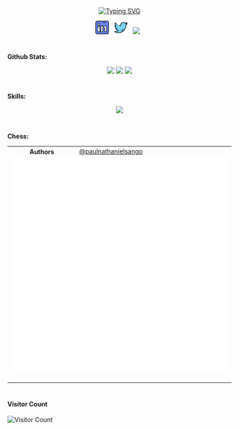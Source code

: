 
<p align="center">
  <!-- Typing SVG by DenverCoder1 - https://github.com/DenverCoder1/readme-typing-svg -->
  <a href="https://git.io/typing-svg"><img src="https://readme-typing-svg.demolab.com?font=Fira+Code&size=18&pause=1000&color=0E3141&width=435&lines=Paul+Nathaniel+Sango+-+Software+Engineer" alt="Typing SVG" /></a>
</p>

<div align='center'>
  <p align='center'>
    <a href="https://www.linkedin.com/in/paul-nathaniel-s-a4523b157"><img height="30" src="https://raw.githubusercontent.com/8bithemant/8bithemant/master/linkedin.png?raw=true"></a>&nbsp;&nbsp;
    <a href="https://twitter.com/itspncs"><img height="30" src="https://raw.githubusercontent.com/8bithemant/8bithemant/master/twitter.png?raw=true"></a>&nbsp;&nbsp;
    <a href="mailto:paulnathanielsango@gmail.com"><img height="30" src="https://th.bing.com/th/id/OIP.9sT4UWsRfFiy6vPydv3_-QHaHO?pid=ImgDet&rs=1"></a>&nbsp;&nbsp;
  </p>
</div>


#
**Github Stats:**
<div align="center">
 
 ![](http://github-profile-summary-cards.vercel.app/api/cards/profile-details?username=paulnathanielsango&theme=zenburn)
 ![](http://github-profile-summary-cards.vercel.app/api/cards/stats?username=paulnathanielsango&theme=zenburn)
 ![](http://github-profile-summary-cards.vercel.app/api/cards/productive-time?username=paulnathanielsango&theme=zenburn&utcOffset=8)
 
</div>

#
**Skills:**
<p align="center">
  <a href="https://skillicons.dev">
    <img src="https://skillicons.dev/icons?i=react,redux,nextjs,ts,js,vite,jenkins,figma,jquery,materialui,tailwind,css,sass,styledcomponents,figma" />
  </a>
</p>

#
**Chess:**
<table>
<tr><th>Authors</th><td><a href="https://github.com/paulnathanielsango">@paulnathanielsango</a></td></tr>
  <tr>
    <td colspan="2" align="center">
      <img src="https://github.com/lowlighter/metrics/blob/examples/metrics.plugin.chess.svg" alt=""></img>
      <img width="900" height="1" alt="">
    </td>
  </tr>
</table>

#
#### Visitor Count
![Visitor Count](https://profile-counter.glitch.me/{paulnathanielsango}/count.svg)
